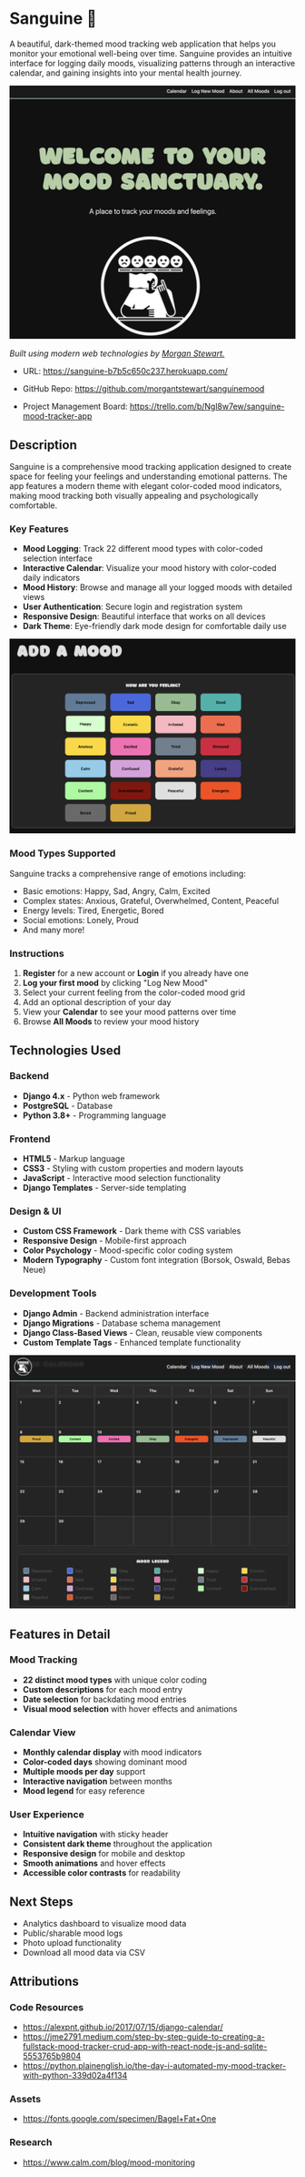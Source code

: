 # Sanguine 🌙

A beautiful, dark-themed mood tracking web application that helps you monitor your emotional well-being over time. Sanguine provides an intuitive interface for logging daily moods, visualizing patterns through an interactive calendar, and gaining insights into your mental health journey.

<img src="main_app/static/css/images/screenshot1.png" alt="Saguine Homepage Screenshot"/>


*Built using modern web technologies by [Morgan Stewart.](https://github.com/morgantstewart)*

- URL: https://sanguine-b7b5c650c237.herokuapp.com/

- GitHub Repo: https://github.com/morgantstewart/sanguinemood
- Project Management Board: https://trello.com/b/Ngl8w7ew/sanguine-mood-tracker-app


## Description

Sanguine is a comprehensive mood tracking application designed to create space for feeling your feelings and understanding emotional patterns. The app features a modern theme with elegant color-coded mood indicators, making mood tracking both visually appealing and psychologically comfortable.

### Key Features

- **Mood Logging**: Track 22 different mood types with color-coded selection interface
- **Interactive Calendar**: Visualize your mood history with color-coded daily indicators
- **Mood History**: Browse and manage all your logged moods with detailed views
- **User Authentication**: Secure login and registration system
- **Responsive Design**: Beautiful interface that works on all devices
- **Dark Theme**: Eye-friendly dark mode design for comfortable daily use


<img src="main_app/static/css/images/screenshot2.png" alt="Saguine Add Mood Screenshot"/>


### Mood Types Supported

Sanguine tracks a comprehensive range of emotions including:
- Basic emotions: Happy, Sad, Angry, Calm, Excited
- Complex states: Anxious, Grateful, Overwhelmed, Content, Peaceful
- Energy levels: Tired, Energetic, Bored
- Social emotions: Lonely, Proud
- And many more!



### Instructions
1. **Register** for a new account or **Login** if you already have one
2. **Log your first mood** by clicking "Log New Mood"
3. Select your current feeling from the color-coded mood grid
4. Add an optional description of your day
5. View your **Calendar** to see your mood patterns over time
6. Browse **All Moods** to review your mood history

## Technologies Used

### Backend
- **Django 4.x** - Python web framework
- **PostgreSQL** - Database
- **Python 3.8+** - Programming language

### Frontend
- **HTML5** - Markup language
- **CSS3** - Styling with custom properties and modern layouts
- **JavaScript** - Interactive mood selection functionality
- **Django Templates** - Server-side templating

### Design & UI
- **Custom CSS Framework** - Dark theme with CSS variables
- **Responsive Design** - Mobile-first approach
- **Color Psychology** - Mood-specific color coding system
- **Modern Typography** - Custom font integration (Borsok, Oswald, Bebas Neue)

### Development Tools
- **Django Admin** - Backend administration interface
- **Django Migrations** - Database schema management
- **Django Class-Based Views** - Clean, reusable view components
- **Custom Template Tags** - Enhanced template functionality



<img src="main_app/static/css/images/screenshot3.png" alt="Saguine Calendar Screenshot"/>

## Features in Detail

### Mood Tracking
- **22 distinct mood types** with unique color coding
- **Custom descriptions** for each mood entry
- **Date selection** for backdating mood entries
- **Visual mood selection** with hover effects and animations

### Calendar View
- **Monthly calendar display** with mood indicators
- **Color-coded days** showing dominant mood
- **Multiple moods per day** support
- **Interactive navigation** between months
- **Mood legend** for easy reference

### User Experience
- **Intuitive navigation** with sticky header
- **Consistent dark theme** throughout the application
- **Responsive design** for mobile and desktop
- **Smooth animations** and hover effects
- **Accessible color contrasts** for readability

## Next Steps
- Analytics dashboard to visualize mood data
- Public/sharable mood logs
- Photo upload functionality
- Download all mood data via CSV



## Attributions

### Code Resources
- https://alexpnt.github.io/2017/07/15/django-calendar/
- https://jme2791.medium.com/step-by-step-guide-to-creating-a-fullstack-mood-tracker-crud-app-with-react-node-js-and-sqlite-5553765b9804
- https://python.plainenglish.io/the-day-i-automated-my-mood-tracker-with-python-339d02a4f134

### Assets 
-  https://fonts.google.com/specimen/Bagel+Fat+One

### Research
- https://www.calm.com/blog/mood-monitoring
